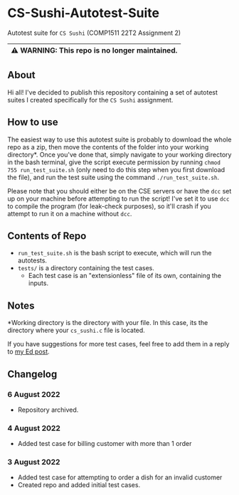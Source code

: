 # CS-Sushi-Autotest-Suite
Autotest suite for `CS Sushi` (COMP1511 22T2 Assignment 2)

| :warning: WARNING: This repo is no longer maintained. |
|:------------------------------------------------------|

## About
Hi all! I've decided to publish this repository containing a set of autotest suites I created specifically for the `CS Sushi` assignment.


## How to use
The easiest way to use this autotest suite is probably to download the whole repo as a zip, then move the contents of the folder into your working directory*.
Once you've done that, simply navigate to your working directory in the bash terminal, give the script execute permission by running `chmod 755 run_test_suite.sh` (only need to do this step when you first download the file), and run the test suite using the command `./run_test_suite.sh`.

Please note that you should either be on the CSE servers or have the `dcc` set up on your machine before attempting to run the script!
I've set it to use `dcc` to compile the program (for leak-check purposes), so it'll crash if you attempt to run it on a machine without `dcc`.


## Contents of Repo
- `run_test_suite.sh` is the bash script to execute, which will run the autotests.
- `tests/` is a directory containing the test cases. 
  - Each test case is an "extensionless" file of its own, containing the inputs.


## Notes
*Working directory is the directory with your file. In this case, its the directory where your `cs_sushi.c` file is located.

If you have suggestions for more test cases, feel free to add them in a reply to [my Ed post](https://edstem.org/au/courses/8666/discussion/952256).

## Changelog
### 6 August 2022
- Repository archived.
### 4 August 2022
- Added test case for billing customer with more than 1 order
### 3 August 2022
- Added test case for attempting to order a dish for an invalid customer
- Created repo and added initial test cases.
